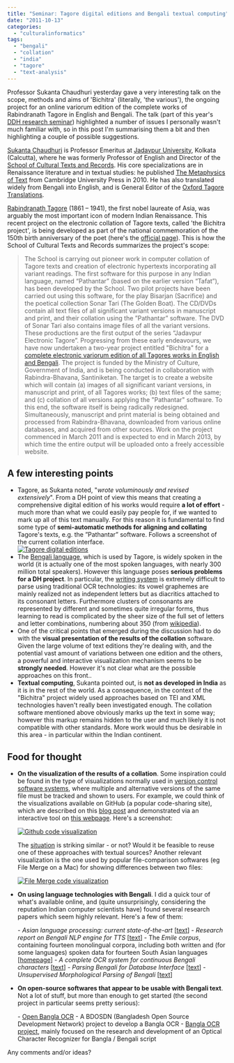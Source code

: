 ```yaml
---
title: "Seminar: Tagore digital editions and Bengali textual computing"
date: "2011-10-13"
categories: 
  - "culturalinformatics"
tags: 
  - "bengali"
  - "collation"
  - "india"
  - "tagore"
  - "text-analysis"
---
```


Professor Sukanta Chaudhuri yesterday gave a very interesting talk on the scope, methods and aims of 'Bichitra' (literally, 'the various'), the ongoing project for an online variorum edition of the complete works of Rabindranath Tagore in English and Bengali. The talk (part of this year's [DDH research seminar](http://www.kcl.ac.uk/artshums/depts/ddh/events/newdh/index.aspx)) highlighted a number of issues I personally wasn't much familiar with, so in this post I'm summarising them a bit and then highlighting a couple of possible suggestions.

[Sukanta Chaudhuri](http://en.wikipedia.org/wiki/Sukanta_Chaudhuri) is Professor Emeritus at [Jadavpur University](http://www.jadavpur.edu/), Kolkata (Calcutta), where he was formerly Professor of English and Director of the [School of Cultural Texts and Records](http://www.jaduniv.edu.in/view_department.php?deptid=135). His core specializations are in Renaissance literature and in textual studies: he published [The Metaphysics of Text](http://www.amazon.co.uk/Metaphysics-Text-Sukanta-Chaudhuri/dp/0521197961) from Cambridge University Press in 2010. He has also translated widely from Bengali into English, and is General Editor of the [Oxford Tagore Translations](http://www.oup.co.in/category.php?cat_id=143772).

[Rabindranath Tagore](http://en.wikipedia.org/wiki/Rabindranath_Tagore) (1861 – 1941), the first nobel laureate of Asia, was arguably the most important icon of modern Indian Renaissance. This recent project on the electronic collation of Tagore texts, called 'the Bichitra project', is being developed as part of the national commemoration of the 150th birth anniversary of the poet (here's the [official page](http://rabindranathtagore-150.gov.in/index.html)). This is how the School of Cultural Texts and Records summarizes the project's scope:

> The School is carrying out pioneer work in computer collation of Tagore texts and creation of electronic hypertexts incorporating all variant readings. The first software for this purpose in any Indian language, named “Pathantar” (based on the earlier version “Tafat”), has been developed by the School. Two pilot projects have been carried out using this software, for the play Bisarjan (Sacrifice) and the poetical collection Sonar Tari (The Golden Boat). The CD/DVDs contain all text files of all significant variant versions in manuscript and print, and their collation using the ”Pathantar” software. The DVD of Sonar Tari also contains image files of all the variant versions. These productions are the first output of the series “Jadavpur Electronic Tagore”. Progressing from these early endeavours, we have now undertaken a two-year project entitled "Bichitra" for a [complete electronic variorum edition of all Tagores works in English and Bengali](http://rabindranathtagore-150.gov.in/online-voriourum.html). The project is funded by the Ministry of Culture, Government of India, and is being conducted in collaboration with Rabindra-Bhavana, Santiniketan. The target is to create a website which will contain (a) images of all significant variant versions, in manuscript and print, of all Tagores works; (b) text files of the same; and (c) collation of all versions applying the "Pathantar" software. To this end, the software itself is being radically redesigned. Simultaneously, manuscript and print material is being obtained and processed from Rabindra-Bhavana, downloaded from various online databases, and acquired from other sources. Work on the project commenced in March 2011 and is expected to end in March 2013, by which time the entire output will be uploaded onto a freely accessible website.

## A few interesting points

  
- Tagore, as Sukanta noted, "_wrote voluminously and revised extensively_". From a DH point of view this means that creating a comprehensive digital edition of his works would require **a lot of effort** - much more than what we could easily pay people for, if we wanted to mark up all of this text manually. For this reason it is fundamental to find some type of **semi-automatic methods for aligning and collating** Tagore's texts, e.g. the ”Pathantar” software. Follows a screenshot of the current collation interface.  
    [![Tagore digital editions](/media/static/blog_img/6241316162_5d5920dab8_z.jpg)](http://www.flickr.com/photos/mikele/6241316162/ "Tagore digital editions by MagIcReBirth, on Flickr")
- The [Bengali language](http://en.wikipedia.org/wiki/Bengali_language), which is used by Tagore, is widely spoken in the world (it is actually one of the most spoken languages, with nearly 300 million total speakers). However this language poses **serious problems for a DH project**. In particular, the [writing system](http://en.wikipedia.org/wiki/Bengali_script) is extremely difficult to parse using traditional OCR technologies: its vowel graphemes are mainly realized not as independent letters but as diacritics attached to its consonant letters. Furthermore clusters of consonants are represented by different and sometimes quite irregular forms, thus learning to read is complicated by the sheer size of the full set of letters and letter combinations, numbering about 350 (from [wikipedia](http://en.wikipedia.org/wiki/Bengali_script)).
- One of the critical points that emerged during the discussion had to do with the **visual presentation of the results of the collation** software. Given the large volume of text editions they're dealing with, and the potential vast amount of variations between one edition and the others, a powerful and interactive visualization mechanism seems to be **strongly needed**. However it's not clear what are the possible approaches on this front..
- **Textual computing**, Sukanta pointed out, is **not as developed in India** as it is in the rest of the world. As a consequence, in the context of the "Bichitra" project widely used approaches based on TEI and XML technologies haven't really been investigated enough. The collation software mentioned above obviously marks up the text in some way; however this markup remains hidden to the user and much likely it is not compatible with other standards. More work would thus be desirable in this area - in particular within the Indian continent.

## Food for thought

  
- **On the visualization of the results of a collation**. Some inspiration could be found in the type of visualizations normally used in [version control software systems](http://en.wikipedia.org/wiki/Revision_control), where multiple and alternative versions of the same file must be tracked and shown to users. For example, we could think of the visualizations available on GitHub (a popular code-sharing site), which are described on this [blog post](https://github.com/blog/39-say-hello-to-the-network-graph-visualizer) and demonstrated via an interactive tool on [this webpage](https://github.com/sr/git-wiki/network). Here's a screenshot:
    
    [![Github code visualization](/media/static/blog_img/6240800007_c2ed6467bb.jpg)](http://www.flickr.com/photos/mikele/6240800007/ "Github code visualization by MagIcReBirth, on Flickr")
    
    The [situation](http://betterexplained.com/articles/a-visual-guide-to-version-control/) is striking similar - or not? Would it be feasible to reuse one of these approaches with textual sources? Another relevant visualization is the one used by popular file-comparison softwares (eg File Merge on a Mac) for showing differences between two files:
    
    [![File Merge code visualization](/media/static/blog_img/6241316238_b2889f8c5a_z.jpg)](http://www.flickr.com/photos/mikele/6241316238/ "File Merge code visualization by MagIcReBirth, on Flickr")

- **On using language technologies with Bengali**. I did a quick tour of what's available online, and (quite unsurprisingly, considering the reputation Indian computer scientists have) found several research papers which seem highly relevant. Here's a few of them:
    
    \- _Asian language processing: current state-of-the-art_ \[[text](http://www.hlt.utdallas.edu/~vince/papers/lre06-intro.pdf)\] - _Research report on Bengali NLP engine for TTS_ \[[text](http://dspace.bracu.ac.bd/handle/10361/647)\] - The _Emile corpus_, containing fourteen monolingual corpora, including both written and (for some languages) spoken data for fourteen South Asian languages \[[homepage](http://www.lancs.ac.uk/fass/projects/corpus/emille/)\] - _A complete OCR system for continuous Bengali characters_ \[[text](http://ieeexplore.ieee.org/xpls/abs_all.jsp?arnumber=1273141&tag=1)\] - _Parsing Bengali for Database Interface_ \[[text](http://research.banglacomputing.net/iccit/ICCIT_pdf/5th%20ICCIT-2002_p277-p282.pdf)\] - _Unsupervised Morphological Parsing of Bengali_ \[[text](http://www.hlt.utdallas.edu/~vince/papers/lre06.html)\]
    
- **On open-source softwares that appear to be usable with Bengali text**. Not a lot of stuff, but more than enough to get started (the second project in particular seems pretty serious):
    
    \- [Open Bangla OCR](http://open-bangla-ocr.sourceforge.net/) - A BDOSDN (Bangladesh Open Source Development Network) project to develop a Bangla OCR - [Bangla OCR project](http://code.google.com/p/banglaocr/), mainly focused on the research and development of an Optical Character Recognizer for Bangla / Bengali script

Any comments and/or ideas?
